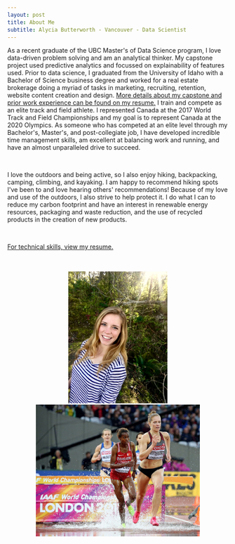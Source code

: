 ```yaml
---
layout: post
title: About Me
subtitle: Alycia Butterworth - Vancouver - Data Scientist
---
```


As a recent graduate of the UBC Master's of Data Science program, I love data-driven problem solving and am an analytical thinker. My capstone project used predictive analytics and focussed on explainability of features used. Prior to data science, I graduated from the University of Idaho with a Bachelor of Science business degree and worked for a real estate brokerage doing a myriad of tasks in marketing, recruiting, retention, website content creation and design. [More details about my capstone and prior work experience can be found on my resume.](https://alyciakb.github.io/resume/) I train and compete as an elite track and field athlete. I represented Canada at the 2017 World Track and Field Championships and my goal is to represent Canada at the 2020 Olympics. As someone who has competed at an elite level through my Bachelor's, Master's, and post-collegiate job, I have developed incredible time management skills, am excellent at balancing work and running, and have an almost unparalleled drive to succeed.

<br>

I love the outdoors and being active, so I also enjoy hiking, backpacking, camping, climbing, and kayaking. I am happy to recommend hiking spots I've been to and love hearing others' recommendations! Because of my love and use of the outdoors, I also strive to help protect it. I do what I can to reduce my carbon footprint and have an interest in renewable energy resources, packaging and waste reduction, and the use of recycled products in the creation of new products.

<br>

[For technical skills, view my resume.](https://alyciakb.github.io/resume/)

<br>
<br>

<center><img src="/img/alycia.jpg" alt="AlyciaPhoto" height="300"/><img src="/img/steeple.jpg"  alt="SteeplePhoto" height="300"/></center>

